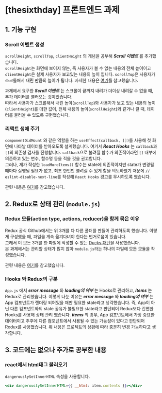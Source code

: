 # [thesixthday] 프론트엔드 과제

## 1. 기능 구현

### Scroll 이벤트 생성
`scrollHeight`, `scrollTop`, `clientHeight` 의 개념을 공부해 ___Scroll 이벤트___ 를 추가했습니다.</br>
`scrollHeight`는 화면에 보이지 않는, 즉 사용자가 볼 수 없는 내용의 전체 높이이고 `clientHeight`은 실제 사용자가 보고있는 내용의 높이 입니다. `scrollTop`은 사용자가 스크롤해서 내린 만큼의 높이가 됩니다. 자세한 내용은 [여기](https://ko.javascript.info/size-and-scroll)를 참고했습니다. </br>

과제에서 요구한 ___Scroll 이벤트___ 는 스크롤이 끝까지 내려가 더이상 내려갈 수 없을 때, 추가 데이터를 불러오는 것이었습니다. </br>
따라서 사용자가 스크롤해서 내린 높이(`scrollTop`)와 사용자가 보고 있는 내용의 높이(`clientHeight`)를 더한 값이, 전체 내용의 높이(`scrollHeight`)와 같거나 클 때, 데이터를 불러올 수 있도록 구현했습니다. 

### 리액트 생애 주기
`componentDidMount` 와 같은 역할을 하는 `useEffect(callback, [])`를 사용해 첫 화면에 나타날 데이터를 받아오도록 설계했습니다.
여기서 ___React Hooks___ 는 `callback`과 `[]`의 의존성 검사를 진행합니다.
`callback`으로 불려질 함수가 의존적이라면 `[]` 내부에 의존하고 있는 변수, 함수명 등을 적을 것을 권고합니다. </br>
그러나, 제가 작성한 `loadMoreItems()` 함수는 state에 의존적이지만 state가 변경될 때마다 실행될 필요가 없고, 최초 한번만 불려질 수 있게 함을 의도하였기 때문에 `// eslint-disable-next-line`를 작성해 `React Hooks` 경고를 무시하도록 했습니다. </br>

관련 내용은 [여기](https://stackoverflow.com/questions/55840294/how-to-fix-missing-dependency-warning-when-using-useeffect-react-hook)를 참고했습니다. 

## 2. Redux로 상태 관리 (`module.js`)
### Redux 모듈(action type, actions, reducer)을 함께 묶은 이유
Redux 공식 Github에서는 위 3개를 다 다른 폴더를 만들어 관리하도록 했습니다. 
이렇게 구성했을 때, 파일을 계속 옮겨다녀야 한다는 번거로움이 있습니다. </br>
그래서 이 모든 3개를 한 파일에 작성할 수 있는 [Ducks 패턴](https://github.com/erikras/ducks-modular-redux)을 사용했습니다. </br>
본 과제에서는 관리할 상태가 많지 않아 `module.js`라는 하나의 파일에 모든 모듈을 작성했습니다. 

관련 내용은 [여기](https://react.vlpt.us/redux/)를 참고했습니다. 

### Hooks 와 Redux의 구분
`App.js` 에서 ___error message___ 와 ___loading의 여부___ 는 Hooks로 관리하고, ___items___ 는 Redux로 관리했습니다.
이렇게 나눈 이유는 ___error message___ 와 ___loading의 여부___ 는 App 컴포넌트가 렌더링 되어있을 때만 필요한 state라고 생각했습니다. 즉, App이 아닌 다른 컴포넌트와의 state 공유가 불필요한 state라고 판단되어 Redux보다 간편한 Hooks를 사용해 상태 관리 했습니다. 
___items___ 의 경우, App 컴포넌트에서 가장 중요한 데이터이고 추후에 다른 컴포넌트에서 사용될 수 있는 가능성이 있다고 판단되어 Redux를 사용했습니다.
위 내용은 프로젝트의 상황에 따라 충분히 변경 가능하다고 생각합니다. 

## 3. 코드에는 없으나 추가로 공부한 내용
### react에서 html태그 불러오기

`dangerouslySetInnerHTML` 속성을 사용합니다. </br>

```jsx
<div dangerouslySetInnerHTML={{ __html: item.contents }}></div>
```
